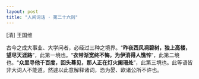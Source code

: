 ```yaml
---
layout: post
title: "人间词话 · 第二十六则"
---
```

[清] 王国维

古今之成大事业、大学问者，必经过三种之境界。“**昨夜西风凋碧树，独上高楼，望尽天涯路**”，此第一境也。“**衣带渐宽终不悔，为伊消得人憔悴**”，此第二境也。“**众里寻他千百度，回头蓦见，那人正在灯火阑珊处**”，此第三境也。此等语皆非大词人不能道。然遽以此意解释诸词，恐为晏、欧诸公所不许也。
